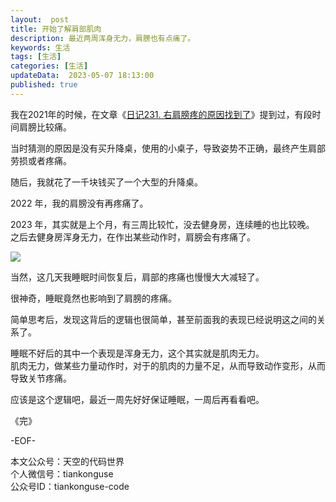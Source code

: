 ```yaml
---   
layout:  post  
title: 开始了解肩部肌肉    
description: 最近两周浑身无力，肩膀也有点痛了。          
keywords: 生活  
tags: [生活]    
categories: [生活]  
updateData:  2023-05-07 18:13:00  
published: true  
---  
```



我在2021年的时候，在文章《[日记231. 右肩膀疼的原因找到了](https://mp.weixin.qq.com/s/V7CZQFsjMLagREyQXpRFfg)》提到过，有段时间肩膀比较痛。  


当时猜测的原因是没有买升降桌，使用的小桌子，导致姿势不正确，最终产生肩部劳损或者疼痛。  


随后，我就花了一千块钱买了一个大型的升降桌。  



2022 年，我的肩膀没有再疼痛了。  


2023 年，其实就是上个月，有三周比较忙，没去健身房，连续睡的也比较晚。  
之后去健身房浑身无力，在作出某些动作时，肩膀会有疼痛了。  



![](https://res2023.tiankonguse.com/images/2023/05/07/001.png)


当然，这几天我睡眠时间恢复后，肩部的疼痛也慢慢大大减轻了。  


很神奇，睡眠竟然也影响到了肩膀的疼痛。  


简单思考后，发现这背后的逻辑也很简单，甚至前面我的表现已经说明这之间的关系了。  


睡眠不好后的其中一个表现是浑身无力，这个其实就是肌肉无力。  
肌肉无力，做某些力量动作时，对于的肌肉的力量不足，从而导致动作变形，从而导致关节疼痛。  


应该是这个逻辑吧，最近一周先好好保证睡眠，一周后再看看吧。  



《完》  


-EOF-  



本文公众号：天空的代码世界  
个人微信号：tiankonguse  
公众号ID：tiankonguse-code  
  

